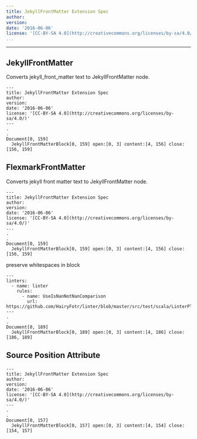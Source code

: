 ```yaml
---
title: JekyllFrontMatter Extension Spec
author:
version:
date: '2016-06-06'
license: '[CC-BY-SA 4.0](http://creativecommons.org/licenses/by-sa/4.0/)'
...
```


---

## JekyllFrontMatter

Converts jekyll_front_matter text to JekyllFrontMatter node.

```````````````````````````````` example JekyllFrontMatter: 1
---
title: JekyllFrontMatter Extension Spec
author: 
version: 
date: '2016-06-06'
license: '[CC-BY-SA 4.0](http://creativecommons.org/licenses/by-sa/4.0/)'
---
.
.
Document[0, 159]
  JekyllFrontMatterBlock[0, 159] open:[0, 3] content:[4, 156] close:[156, 159]
````````````````````````````````


## FlexmarkFrontMatter

Converts jekyll front matter text to JekyllFrontMatter node.

```````````````````````````````` example FlexmarkFrontMatter: 1
---
title: JekyllFrontMatter Extension Spec
author: 
version: 
date: '2016-06-06'
license: '[CC-BY-SA 4.0](http://creativecommons.org/licenses/by-sa/4.0/)'
...
.
.
Document[0, 159]
  JekyllFrontMatterBlock[0, 159] open:[0, 3] content:[4, 156] close:[156, 159]
````````````````````````````````


preserve whitespaces in block

```````````````````````````````` example FlexmarkFrontMatter: 2
---
linters:
  - name: linter
    rules:
      - name: UseIsNanNotNanComparison
        url:  https://github.com/HairyFotr/linter/blob/master/src/test/scala/LinterPluginTest.scala#L1930
---
.
.
Document[0, 189]
  JekyllFrontMatterBlock[0, 189] open:[0, 3] content:[4, 186] close:[186, 189]
````````````````````````````````


## Source Position Attribute

```````````````````````````````` example(Source Position Attribute: 1) options(src-pos)
---
title: JekyllFrontMatter Extension Spec
author:
version:
date: '2016-06-06'
license: '[CC-BY-SA 4.0](http://creativecommons.org/licenses/by-sa/4.0/)'
---
.
.
Document[0, 157]
  JekyllFrontMatterBlock[0, 157] open:[0, 3] content:[4, 154] close:[154, 157]
````````````````````````````````


